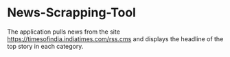 # News-Scrapping-Tool
The application pulls news from the site https://timesofindia.indiatimes.com/rss.cms and displays the headline of the top story in each category.

